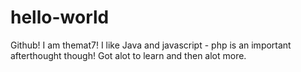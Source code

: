 # hello-world
Github! I am themat7!
I like Java and javascript - php is an important afterthought though!
Got alot to learn and then alot more.
